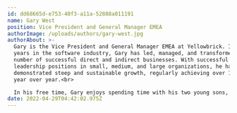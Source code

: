 ```yaml
---
id: dd68665d-e753-40f3-a11a-52888a011191
name: Gary West
position: Vice President and General Manager EMEA
authorImage: /uploads/authors/gary-west.jpg
authorAbout: >-
  Gary is the Vice President and General Manager EMEA at Yellowbrick. In his 35
  years in the software industry, Gary has led, managed, and transformed a
  number of successful direct and indirect businesses. With successful
  leadership positions in small, medium, and large organizations, he has
  demonstrated steep and sustainable growth, regularly achieving over 150 – 200%
  year over year.<br> 

  In his free time, Gary enjoys spending time with his two young sons, playing golf when he gets time, and walking his dog around his farm.
date: 2022-04-29T04:42:02.975Z
---
```

